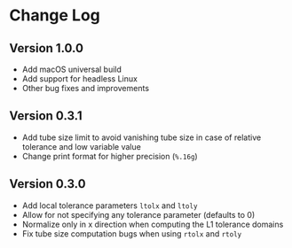 # Change Log

## Version 1.0.0

- Add macOS universal build
- Add support for headless Linux
- Other bug fixes and improvements

## Version 0.3.1

- Add tube size limit to avoid vanishing tube size in case of relative tolerance and low variable value
- Change print format for higher precision (`%.16g`)

## Version 0.3.0

- Add local tolerance parameters `ltolx` and `ltoly`
- Allow for not specifying any tolerance parameter (defaults to 0)
- Normalize only in x direction when computing the L1 tolerance domains
- Fix tube size computation bugs when using `rtolx` and `rtoly`
